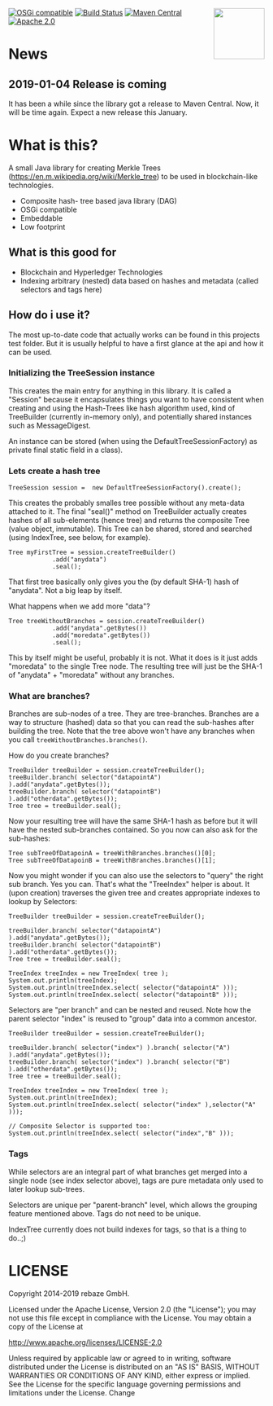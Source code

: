 [<img src="http://www.rebaze.com/assets/Rebaze_icon_colors_tbg.png" align="right" width="100">](http://rebaze.com)

[![OSGi compatible](https://img.shields.io/badge/OSGi-compatible-green.svg)](http://www.osgi.org)
[![Build Status](https://travis-ci.org/rebaze/integrity.svg?branch=master)](https://travis-ci.org/rebaze/integrity)
[![Maven Central](https://maven-badges.herokuapp.com/maven-central/org.rebaze.integrity/org.rebaze.integrity.tree/badge.svg)](https://maven-badges.herokuapp.com/maven-central/org.rebaze.integrity/org.rebaze.integrity.tree)
[![Apache 2.0](https://img.shields.io/github/license/nebula-plugins/nebula-publishing-plugin.svg)](http://www.apache.org/licenses/LICENSE-2.0)

# News

## 2019-01-04 Release is coming

It has been a while since the library got a release to Maven Central. Now, it will be time again. Expect a new release this January.

# What is this?

A small Java library for creating Merkle Trees (https://en.m.wikipedia.org/wiki/Merkle_tree) to be used in blockchain-like technologies.

- Composite hash- tree based java library (DAG)
- OSGi compatible
- Embeddable
- Low footprint 

## What is this good for

- Blockchain and Hyperledger Technologies
- Indexing arbitrary (nested) data based on hashes and metadata (called selectors and tags here)

## How do i use it?

The most up-to-date code that actually works can be found in this projects test folder. 
But it is usually helpful to have a first glance at the api and how it can be used.

### Initializing the TreeSession instance

This creates the main entry for anything in this library. 
It is called a "Session" because it encapsulates things you want to have consistent
when creating and using the Hash-Trees like hash algorithm used, 
kind of TreeBuilder (currently in-memory only), and potentially shared instances
such as MessageDigest.

An instance can be stored (when using the DefaultTreeSessionFactory) as private final static field in a class).

### Lets create a hash tree

````
TreeSession session =  new DefaultTreeSessionFactory().create();
````

This creates the probably smalles tree possible without any meta-data attached to it.
The final "seal()" method on TreeBuilder actually creates hashes of all sub-elements (hence tree)
and returns the composite Tree (value object, immutable).
This Tree can be shared, stored and searched (using IndexTree, see below, for example).

````
Tree myFirstTree = session.createTreeBuilder()
            .add("anydata")
            .seal();
````

That first tree basically only gives you the (by default SHA-1) hash of "anydata". Not a big leap by itself.

What happens when we add more "data"?
````
Tree treeWithoutBranches = session.createTreeBuilder()
            .add("anydata".getBytes())
            .add("moredata".getBytes())
            .seal();
````
This by itself might be useful, probably it is not. What it does is it just adds "moredata" to the single Tree node.
The resulting tree will just be the SHA-1 of "anydata" + "moredata" without any branches.

### What are branches?

Branches are sub-nodes of a tree. They are tree-branches. Branches are a way to structure (hashed) data so that 
you can read the sub-hashes after building the tree.
Note that the tree above won't have any branches when you call 
```treeWithoutBranches.branches()```.

How do you create branches?
````
TreeBuilder treeBuilder = session.createTreeBuilder();
treeBuilder.branch( selector("datapointA") ).add("anydata".getBytes());
treeBuilder.branch( selector("datapointB") ).add("otherdata".getBytes());
Tree tree = treeBuilder.seal();
````
Now your resulting tree will have the same SHA-1 hash as before but it will have the nested sub-branches
contained. 
So you now can also ask for the sub-hashes:

````
Tree subTreeOfDatapoinA = treeWithBranches.branches()[0];
Tree subTreeOfDatapoinB = treeWithBranches.branches()[1];

````
Now you might wonder if you can also use the selectors to "query" the right sub branch.
Yes you can. That's what the "TreeIndex" helper is about.
It (upon creation) traverses the given tree and creates appropriate indexes to lookup by Selectors:

````
TreeBuilder treeBuilder = session.createTreeBuilder();

treeBuilder.branch( selector("datapointA") ).add("anydata".getBytes());
treeBuilder.branch( selector("datapointB") ).add("otherdata".getBytes());
Tree tree = treeBuilder.seal();

TreeIndex treeIndex = new TreeIndex( tree );
System.out.println(treeIndex);
System.out.println(treeIndex.select( selector("datapointA" )));
System.out.println(treeIndex.select( selector("datapointB" )));

````

Selectors are "per branch" and can be nested and reused.
Note how the parent selector "index" is reused to "group" data into a common ancestor.
````
TreeBuilder treeBuilder = session.createTreeBuilder();

treeBuilder.branch( selector("index") ).branch( selector("A") ).add("anydata".getBytes());
treeBuilder.branch( selector("index") ).branch( selector("B") ).add("otherdata".getBytes());
Tree tree = treeBuilder.seal();

TreeIndex treeIndex = new TreeIndex( tree );
System.out.println(treeIndex);
System.out.println(treeIndex.select( selector("index" ),selector("A" )));

// Composite Selector is supported too:
System.out.println(treeIndex.select( selector("index","B" )));

````

### Tags
While selectors are an integral part of what branches get merged into a single node (see index selector above),
tags are pure metadata only used to later lookup sub-trees.

Selectors are unique per "parent-branch" level, which allows the grouping feature mentioned above.
Tags do not need to be unique.

IndexTree currently does not build indexes for tags, so that is a thing to do..;)

# LICENSE
Copyright 2014-2019 rebaze GmbH.

Licensed under the Apache License, Version 2.0 (the "License"); you may not use this file except in compliance with the License. You may obtain a copy of the License at

http://www.apache.org/licenses/LICENSE-2.0

Unless required by applicable law or agreed to in writing, software distributed under the License is distributed on an "AS IS" BASIS, WITHOUT WARRANTIES OR CONDITIONS OF ANY KIND, either express or implied. See the License for the specific language governing permissions and limitations under the License.
Change
